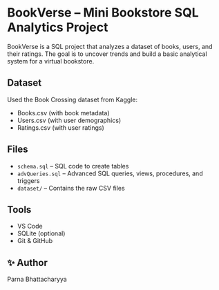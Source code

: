 # BookVerse – Mini Bookstore SQL Analytics Project

BookVerse is a SQL project that analyzes a dataset of books, users, and their ratings. The goal is to uncover trends and build a basic analytical system for a virtual bookstore.

## Dataset
Used the Book Crossing dataset from Kaggle:  
- Books.csv (with book metadata)  
- Users.csv (with user demographics)  
- Ratings.csv (with user ratings)

## Files
- `schema.sql` – SQL code to create tables
- `advQueries.sql` – Advanced SQL queries, views, procedures, and triggers
- `dataset/` – Contains the raw CSV files

## Tools
- VS Code
- SQLite (optional)
- Git & GitHub

## ✨ Author
Parna Bhattacharyya
